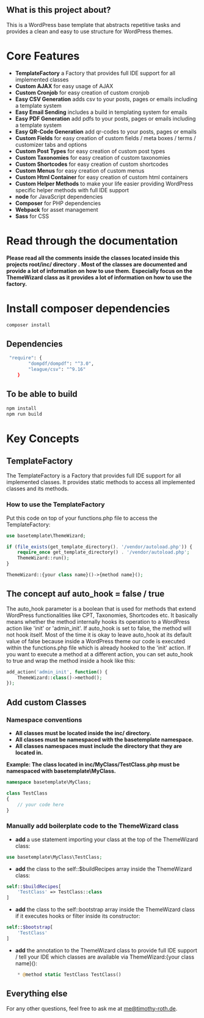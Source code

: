 ## What is this project about?

This is a WordPress base template that abstracts repetitive tasks and provides a clean and easy to use structure for
WordPress themes.

# Core Features

- **TemplateFactory** a Factory that provides full IDE support for all implemented classes
- **Custom AJAX** for easy usage of AJAX
- **Custom Cronjob** for easy creation of custom cronjob
- **Easy CSV Generation** adds csv to your posts, pages or emails including a template system
- **Easy Email Sending** includes a build in templating system for emails
- **Easy PDF Generation** add pdfs to your posts, pages or emails including a template system
- **Easy QR-Code Generation** add qr-codes to your posts, pages or emails
- **Custom Fields** for easy creation of custom fields / meta boxes / terms / customizer tabs and options
- **Custom Post Types** for easy creation of custom post types
- **Custom Taxonomies** for easy creation of custom taxonomies
- **Custom Shortcodes** for easy creation of custom shortcodes
- **Custom Menus** for easy creation of custom menus
- **Custom Html Container** for easy creation of custom html containers
- **Custom Helper Methods** to make your life easier providing WordPress specific helper methods with full IDE support
- **node** for JavaScript dependencies
- **Composer** for PHP dependencies
- **Webpack** for asset management
- **Sass** for CSS

# Read through the documentation

**Please read all the comments inside the classes located inside this projects root/inc/ directory .**
**Most of the classes are documented and provide a lot of information on how to use them.**
**Especially focus on the ThemeWizard class as it provides a lot of information on how to use the factory.**

# Install composer dependencies

```bash
composer install
```

## Dependencies

```bash
 "require": {
        "dompdf/dompdf": "^3.0",
        "league/csv": "^9.16"
    }
```

## To be able to build

```bash
npm install
npm run build
```

# Key Concepts

## TemplateFactory

The TemplateFactory is a Factory that provides full IDE support for all implemented classes. It provides static methods
to access all implemented classes and its methods.

### How to use the TemplateFactory

Put this code on top of your functions.php file to access the TemplateFactory:

```php
use basetemplate\ThemeWizard;

if (file_exists(get_template_directory(). '/vendor/autoload.php')) {
    require_once get_template_directory() . '/vendor/autoload.php';
    ThemeWizard::run();
}

ThemeWizard::{your class name}()->{method name}();
```

## The concept auf auto_hook = false / true

The auto_hook parameter is a boolean that is used for methods that extend WordPress functionalities like CPT,
Taxonomies, Shortcodes etc. It basically means whether the method
internally hooks its operation to a WordPress action like 'init' or 'admin_init'. If auto_hook is set to false, the
method will not hook itself.
Most of the time it is okay to leave auto_hook at its default value of false because inside a WordPress theme our code
is executed within the functions.php
file which is already hooked to the 'init' action. If you want to execute a method at a different action, you can set
auto_hook to true and wrap the method
inside a hook like this:

```php
add_action('admin_init', function() {
    ThemeWizard::class()->method();
});
```

## Add custom Classes

### Namespace conventions

- **All classes must be located inside the inc/ directory.**
- **All classes must be namespaced with the basetemplate namespace.**
- **All classes namespaces must include the directory that they are located in.**

**Example: The class located in inc/MyClass/TestClass.php must be namespaced with basetemplate\MyClass.**

```php
namespace basetemplate\MyClass;

class TestClass
{
    // your code here
}
```

### Manually add boilerplate code to the ThemeWizard class

- **add** a use statement importing your class at the top of the ThemeWizard class:

```php
use basetemplate\MyClass\TestClass;
```

- **add** the class to the self::$buildRecipes array inside the ThemeWizard class:

```php
self::$buildRecipes[
    'TestClass' => TestClass::class
]
```

- **add** the class to the self::bootstrap array inside the ThemeWizard class if it executes hooks or filter inside its
  constructor:

```php
self::$bootstrap[
    'TestClass'
]
```

- **add** the annotation to the ThemeWizard class to provide full IDE support / tell your IDE which classes are
  available
  via ThemeWizard:{your class name}():

```php
    * @method static TestClass TestClass()
```

## Everything else

For any other questions, feel free to ask me at [me@timothy-roth.de](mailto:me@timothy-roth.de).

